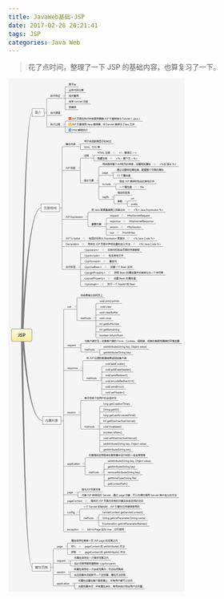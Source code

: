 ```yaml
---
title: JavaWeb基础-JSP
date: 2017-02-28 20:21:41
tags: JSP
categories: Java Web
---
```


> 花了点时间，整理了一下 JSP 的基础内容，也算复习了一下。
>

<!-- more -->

![](JavaWeb基础-JSP/JSP.png)

